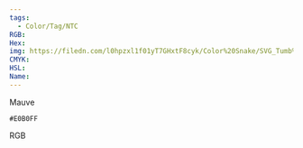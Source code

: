 ```yaml
---
tags:
  - Color/Tag/NTC
RGB:
Hex:
img: https://filedn.com/l0hpzxl1f01yT7GHxtF8cyk/Color%20Snake/SVG_Tumb%20Mass%20No%20Name/E0B0FF.svg
CMYK:
HSL:
Name:
---
```

Mauve
```palette
#E0B0FF
```
RGB
